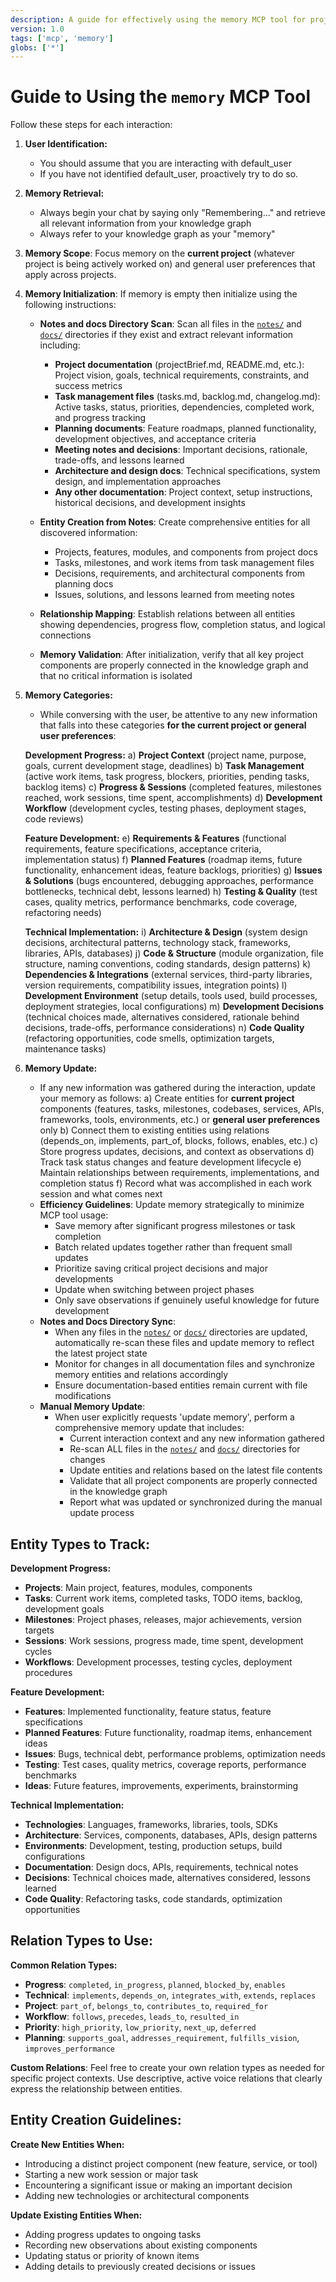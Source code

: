 ```yaml
---
description: A guide for effectively using the memory MCP tool for project knowledge management
version: 1.0
tags: ['mcp', 'memory']
globs: ['*']
---
```


# Guide to Using the `memory` MCP Tool

Follow these steps for each interaction:

1. **User Identification:**

   - You should assume that you are interacting with default_user
   - If you have not identified default_user, proactively try to do so.

2. **Memory Retrieval:**

   - Always begin your chat by saying only "Remembering..." and retrieve all relevant information from your knowledge graph
   - Always refer to your knowledge graph as your "memory"

3. **Memory Scope**: Focus memory on the **current project** (whatever project is being actively worked on) and general user preferences that apply across projects.

4. **Memory Initialization**: If memory is empty then initialize using the following instructions:

   - **Notes and docs Directory Scan**: Scan all files in the [`notes/`](mdc:notes/) and [`docs/`](mdc:docs/) directories if they exist and extract relevant information including:

     - **Project documentation** (projectBrief.md, README.md, etc.): Project vision, goals, technical requirements, constraints, and success metrics
     - **Task management files** (tasks.md, backlog.md, changelog.md): Active tasks, status, priorities, dependencies, completed work, and progress tracking
     - **Planning documents**: Feature roadmaps, planned functionality, development objectives, and acceptance criteria
     - **Meeting notes and decisions**: Important decisions, rationale, trade-offs, and lessons learned
     - **Architecture and design docs**: Technical specifications, system design, and implementation approaches
     - **Any other documentation**: Project context, setup instructions, historical decisions, and development insights

   - **Entity Creation from Notes**: Create comprehensive entities for all discovered information:

     - Projects, features, modules, and components from project docs
     - Tasks, milestones, and work items from task management files
     - Decisions, requirements, and architectural components from planning docs
     - Issues, solutions, and lessons learned from meeting notes

   - **Relationship Mapping**: Establish relations between all entities showing dependencies, progress flow, completion status, and logical connections

   - **Memory Validation**: After initialization, verify that all key project components are properly connected in the knowledge graph and that no critical information is isolated

5. **Memory Categories:**

   - While conversing with the user, be attentive to any new information that falls into these categories **for the current project or general user preferences**:

   **Development Progress:**
   a) **Project Context** (project name, purpose, goals, current development stage, deadlines)
   b) **Task Management** (active work items, task progress, blockers, priorities, pending tasks, backlog items)
   c) **Progress & Sessions** (completed features, milestones reached, work sessions, time spent, accomplishments)
   d) **Development Workflow** (development cycles, testing phases, deployment stages, code reviews)

   **Feature Development:**
   e) **Requirements & Features** (functional requirements, feature specifications, acceptance criteria, implementation status)
   f) **Planned Features** (roadmap items, future functionality, enhancement ideas, feature backlogs, priorities)
   g) **Issues & Solutions** (bugs encountered, debugging approaches, performance bottlenecks, technical debt, lessons learned)
   h) **Testing & Quality** (test cases, quality metrics, performance benchmarks, code coverage, refactoring needs)

   **Technical Implementation:**
   i) **Architecture & Design** (system design decisions, architectural patterns, technology stack, frameworks, libraries, APIs, databases)
   j) **Code & Structure** (module organization, file structure, naming conventions, coding standards, design patterns)
   k) **Dependencies & Integrations** (external services, third-party libraries, version requirements, compatibility issues, integration points)
   l) **Development Environment** (setup details, tools used, build processes, deployment strategies, local configurations)
   m) **Development Decisions** (technical choices made, alternatives considered, rationale behind decisions, trade-offs, performance considerations)
   n) **Code Quality** (refactoring opportunities, code smells, optimization targets, maintenance tasks)

6. **Memory Update:**
   - If any new information was gathered during the interaction, update your memory as follows:
     a) Create entities for **current project** components (features, tasks, milestones, codebases, services, APIs, frameworks, tools, environments, etc.) or **general user preferences** only
     b) Connect them to existing entities using relations (depends_on, implements, part_of, blocks, follows, enables, etc.)
     c) Store progress updates, decisions, and context as observations
     d) Track task status changes and feature development lifecycle
     e) Maintain relationships between requirements, implementations, and completion status
     f) Record what was accomplished in each work session and what comes next
   - **Efficiency Guidelines**: Update memory strategically to minimize MCP tool usage:
     - Save memory after significant progress milestones or task completion
     - Batch related updates together rather than frequent small updates
     - Prioritize saving critical project decisions and major developments
     - Update when switching between project phases
     - Only save observations if genuinely useful knowledge for future development
   - **Notes and Docs Directory Sync**:
     - When any files in the [`notes/`](mdc:notes/) or [`docs/`](mdc:docs/) directories are updated, automatically re-scan these files and update memory to reflect the latest project state
     - Monitor for changes in all documentation files and synchronize memory entities and relations accordingly
     - Ensure documentation-based entities remain current with file modifications
   - **Manual Memory Update**:
     - When user explicitly requests 'update memory', perform a comprehensive memory update that includes:
       - Current interaction context and any new information gathered
       - Re-scan ALL files in the [`notes/`](mdc:notes/) and [`docs/`](mdc:docs/) directories for changes
       - Update entities and relations based on the latest file contents
       - Validate that all project components are properly connected in the knowledge graph
       - Report what was updated or synchronized during the manual update process

## Entity Types to Track:

**Development Progress:**

- **Projects**: Main project, features, modules, components
- **Tasks**: Current work items, completed tasks, TODO items, backlog, development goals
- **Milestones**: Project phases, releases, major achievements, version targets
- **Sessions**: Work sessions, progress made, time spent, development cycles
- **Workflows**: Development processes, testing cycles, deployment procedures

**Feature Development:**

- **Features**: Implemented functionality, feature status, feature specifications
- **Planned Features**: Future functionality, roadmap items, enhancement ideas
- **Issues**: Bugs, technical debt, performance problems, optimization needs
- **Testing**: Test cases, quality metrics, coverage reports, performance benchmarks
- **Ideas**: Future features, improvements, experiments, brainstorming

**Technical Implementation:**

- **Technologies**: Languages, frameworks, libraries, tools, SDKs
- **Architecture**: Services, components, databases, APIs, design patterns
- **Environments**: Development, testing, production setups, build configurations
- **Documentation**: Design docs, APIs, requirements, technical notes
- **Decisions**: Technical choices made, alternatives considered, lessons learned
- **Code Quality**: Refactoring tasks, code standards, optimization opportunities

## Relation Types to Use:

**Common Relation Types:**

- **Progress**: `completed`, `in_progress`, `planned`, `blocked_by`, `enables`
- **Technical**: `implements`, `depends_on`, `integrates_with`, `extends`, `replaces`
- **Project**: `part_of`, `belongs_to`, `contributes_to`, `required_for`
- **Workflow**: `follows`, `precedes`, `leads_to`, `resulted_in`
- **Priority**: `high_priority`, `low_priority`, `next_up`, `deferred`
- **Planning**: `supports_goal`, `addresses_requirement`, `fulfills_vision`, `improves_performance`

**Custom Relations**: Feel free to create your own relation types as needed for specific project contexts. Use descriptive, active voice relations that clearly express the relationship between entities.

## Entity Creation Guidelines:

**Create New Entities When:**

- Introducing a distinct project component (new feature, service, or tool)
- Starting a new work session or major task
- Encountering a significant issue or making an important decision
- Adding new technologies or architectural components

**Update Existing Entities When:**

- Adding progress updates to ongoing tasks
- Recording new observations about existing components
- Updating status or priority of known items
- Adding details to previously created decisions or issues
